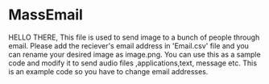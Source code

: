 # MassEmail

HELLO THERE,
This file is used to send image to a bunch of people through email.
Please add the reciever's email address in 'Email.csv' file and you can rename your desired image as image.png. 
You can use this as a sample code and modify it to send audio files ,applications,text, message etc.
This is an example code so you have to change email addresses.
